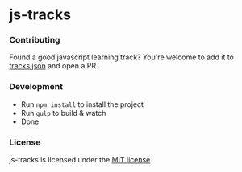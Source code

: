 js-tracks
=========

### Contributing
Found a good javascript learning track? You're welcome to add it to [tracks.json](https://github.com/montecruiseto/js-tracks/blob/master/source/data/tracks.json) and open a PR.

### Development

- Run `npm install` to install the project
- Run `gulp` to build & watch
- Done

### License

js-tracks is licensed under the [MIT license](http://opensource.org/licenses/MIT).
